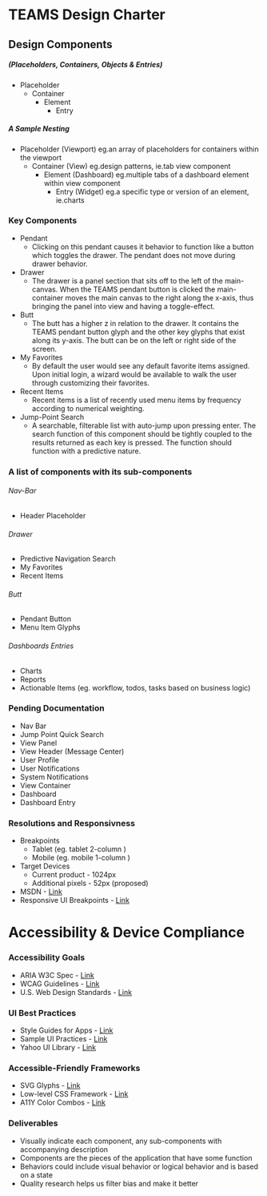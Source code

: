 # TEAMS Design Charter
## Design Components
##### (Placeholders, Containers, Objects & Entries)
- Placeholder
  - Container
    - Element
      - Entry

##### A Sample Nesting
- Placeholder (Viewport) eg.an array of placeholders for containers within the viewport
  - Container (View) eg.design patterns, ie.tab view component
    - Element (Dashboard) eg.multiple tabs of a dashboard element within view component
      - Entry (Widget) eg.a specific type or version of an element, ie.charts

### Key Components
- Pendant
  - Clicking on this pendant causes it behavior to function like a button which toggles the drawer. The pendant does not move during drawer behavior.
- Drawer
  - The drawer is a panel section that sits off to the left of the main-canvas. When the TEAMS pendant button is clicked the main-container moves the main canvas to the right along the x-axis, thus bringing the panel into view and having a toggle-effect.
- Butt
  - The butt has a higher z in relation to the drawer. It contains the TEAMS pendant button glyph and the other key glyphs that exist along its y-axis. The butt can be on the left or right side of the screen.
- My Favorites
  - By default the user would see any default favorite items assigned. Upon initial login, a wizard would be available to walk the user through customizing their favorites.
- Recent Items
  - Recent items is a list of recently used menu items by frequency according to numerical weighting.
- Jump-Point Search
  - A searchable, filterable list with auto-jump upon pressing enter. The search function of this component should be tightly coupled to the results returned as each key is pressed. The function should function with a predictive nature.

### A list of components with its sub-components
###### Nav-Bar
- Header Placeholder

###### Drawer
- Predictive Navigation Search
- My Favorites
- Recent Items

###### Butt
- Pendant Button
- Menu Item Glyphs

###### Dashboards Entries
- Charts
- Reports
- Actionable Items (eg. workflow, todos, tasks based on business logic)

### Pending Documentation
- Nav Bar
- Jump Point Quick Search
- View Panel
- View Header (Message Center)
- User Profile
- User Notifications
- System Notifications
- View Container
- Dashboard
- Dashboard Entry

### Resolutions and Responsivness
- Breakpoints
  - Tablet (eg. tablet 2-column )
  - Mobile (eg. mobile 1-column )
- Target Devices
  - Current product - 1024px
  - Additional pixels - 52px (proposed)
- MSDN - [Link](https://blogs.msdn.microsoft.com/b8/2012/03/21/scaling-to-different-screens/)
- Responsive UI Breakpoints - [Link](https://www.google.com/design/spec/layout/responsive-ui.html#responsive-ui-breakpoints)

# Accessibility & Device Compliance

### Accessibility Goals
- ARIA W3C Spec - [Link](http://www.w3.org/TR/aria-in-html/)
- WCAG Guidelines - [Link](http://www.w3.org/TR/WCAG20/#visual-audio-contrast)
- U.S. Web Design Standards - [Link](https://playbook.cio.gov/designstandards/)

### UI Best Practices
- Style Guides for Apps - [Link](https://www.google.com/design/spec/style/)
- Sample UI Practices - [Link](http://developer.android.com/training/best-ui.html)
- Yahoo UI Library - [Link](https://github.com/yui/yui3)

### Accessible-Friendly Frameworks
- SVG Glyphs - [Link](https://www.paciellogroup.com/blog/2013/12/using-aria-enhance-svg-accessibility/)
- Low-level CSS Framework - [Link](http://www.basscss.com)
- A11Y Color Combos - [Link](http://clrs.cc/a11y/)

### Deliverables
- Visually indicate each component, any sub-components with accompanying description
- Components are the pieces of the application that have some function
- Behaviors could include visual behavior or logical behavior and is based on a state
- Quality research helps us filter bias and make it better





